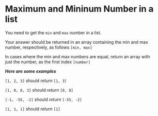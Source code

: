 Maximum and Mininum Number in a list
===============================================
You need to get the `min` and `max` number in a list.

Your answer should be returned in an array containing the min and max number, respectively, as follows `[min, max]`

In cases where the min and max numbers are equal, return an array with just the number, as the first index `[number]`


***Here are some examples***

`[1, 2, 3]` should _return_      `[1, 3]`

`[1, 0, 8, 3]` should _return_   `[0, 8]`

`[-1, -55, -2]` should _return_  `[-55, -2]`

`[1, 1, 1]` should _return_      `[1]`